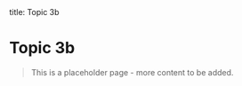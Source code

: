 <frontmatter>
  title: Topic 3b
</frontmatter>

<br>

# Topic 3b

> This is a placeholder page - more content to be added.
